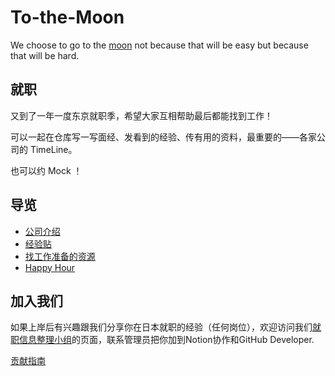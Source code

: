 # To-the-Moon
We choose to go to the [moon](https://www.youtube.com/watch?v=ouRbkBAOGEw) not because that will be easy but because that will be hard.

## 就职

又到了一年一度东京就职季，希望大家互相帮助最后都能找到工作！

可以一起在仓库写一写面经、发看到的经验、传有用的资料，最重要的——各家公司的 TimeLine。

也可以约 Mock ！

## 导览

- [公司介绍](./companies/README.md)
- [经验贴](./experience/README.md)
- [找工作准备的资源](./resources/README.md)
- [Happy Hour](./happy_hour/README.md)

## 加入我们

如果上岸后有兴趣跟我们分享你在日本就职的经验（任何岗位），欢迎访问我们[就职信息整理小组](https://qiusenwan.notion.site/611f9d5610e24cd396408de93e2f3c35)的页面，联系管理员把你加到Notion协作和GitHub Developer.

[贡献指南](https://qiusenwan.notion.site/Onboard-82e2b21a6dc1477fa75375653c850f5f)
